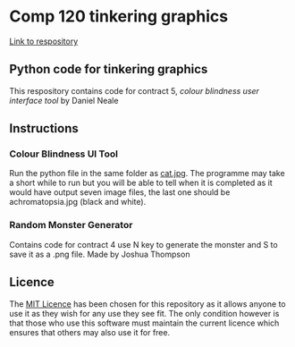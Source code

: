 # Comp 120 tinkering graphics
[Link to respository](https://github.com/DanielNeale/Tinkering_Graphics_Team_6)

## Python code for tinkering graphics
This respository contains code for contract 5, *colour blindness user interface tool* by Daniel Neale

## Instructions

### Colour Blindness UI Tool
Run the python file in the same folder as [cat.jpg](https://wiki.startlap.hu/uploads/2016/01/adj-cimet-227.jpg). The programme may take a short while to run but you will be able to tell when it is completed as it would have output seven image files, the last one should be achromatopsia.jpg (black and white).

### Random Monster Generator
Contains code for contract 4 use N key to generate the monster and S to save it as a .png file.
Made by Joshua Thompson

## Licence
The [MIT Licence](https://choosealicense.com/licenses/mit/) has been chosen for this repository as it allows anyone to use it as they wish for any use they see fit. The only condition however is that those who use this software must maintain the current licence which ensures that others may also use it for free.
